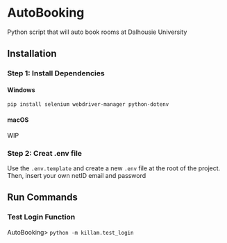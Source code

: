 # AutoBooking
Python script that will auto book rooms at Dalhousie University


## Installation
### Step 1: Install Dependencies
#### Windows
```
pip install selenium webdriver-manager python-dotenv
```

#### macOS
WIP


### Step 2: Creat .env file
Use the `.env.template` and create a new `.env` file at the root of the project.
Then, insert your own netID email and password


## Run Commands
### Test Login Function
AutoBooking> `python -m killam.test_login`


